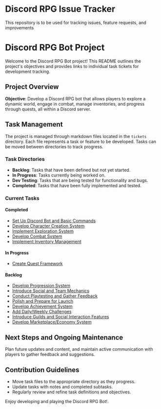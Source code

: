# Discord RPG Issue Tracker
This repository is to be used for tracking issues, feature requests, and improvements

# Discord RPG Bot Project

Welcome to the Discord RPG Bot project! This README outlines the project's objectives and provides links to individual task tickets for development tracking.

## Project Overview

**Objective**: Develop a Discord RPG bot that allows players to explore a dynamic world, engage in combat, manage inventories, and progress through quests, all within a Discord server.

## Task Management

The project is managed through markdown files located in the `tickets` directory. Each file represents a task or feature to be developed. Tasks can be moved between directories to track progress.

### Task Directories

- **Backlog**: Tasks that have been defined but not yet started.
- **In Progress**: Tasks currently being worked on.
- **Dev Testing**: Tasks that are being tested for functionality and bugs.
- **Completed**: Tasks that have been fully implemented and tested.

### Current Tasks

#### Completed

- [Set Up Discord Bot and Basic Commands](completed/task-setup-bot.md)
- [Develop Character Creation System](completed/task-character-creation.md)
- [Implement Exploration System](completed/task-exploration-system.md)
- [Develop Combat System](completed/task-combat-system.md)
- [Implement Inventory Management](completed/task-inventory-management.md)

#### In Progress

- [Create Quest Framework](in-progress/task-quest-framework.md)

#### Backlog

- [Develop Progression System](backlog/task-progression-system.md)
- [Introduce Social and Team Mechanics](backlog/task-social-features.md)
- [Conduct Playtesting and Gather Feedback](backlog/task-playtesting.md)
- [Polish and Prepare for Launch](backlog/task-polish-launch.md)
- [Develop Achievement System](backlog/task-achievement-system.md)
- [Add Daily/Weekly Challenges](backlog/task-daily-weekly-challenges.md)
- [Introduce Guilds and Social Interaction Features](backlog/task-social-interaction-features.md)
- [Develop Marketplace/Economy System](backlog/task-marketplace-economy-system.md)

## Next Steps and Ongoing Maintenance

Plan future updates and content, and maintain active communication with players to gather feedback and suggestions.

## Contribution Guidelines

- Move task files to the appropriate directory as they progress.
- Update tasks with notes and completed subtasks.
- Regularly review and refine task definitions and objectives.

Enjoy developing and playing the Discord RPG Bot!.
